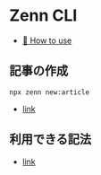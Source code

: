 # Zenn CLI

* [📘 How to use](https://zenn.dev/zenn/articles/zenn-cli-guide)

## 記事の作成

```
npx zenn new:article
```

* [link](https://zenn.dev/zenn/articles/zenn-cli-guide)

## 利用できる記法

* [link](https://zenn.dev/zenn/articles/markdown-guide)
